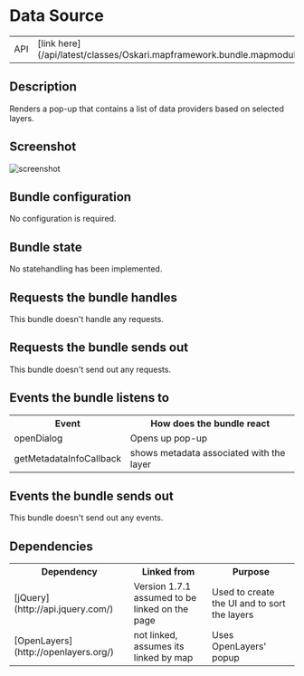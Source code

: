 # Data Source

<table class="table">
  <tr>
    <td>API</td><td>[link here](/api/latest/classes/Oskari.mapframework.bundle.mapmodule.plugin.DataSourcePlugin.html)</td>
  </tr>
</table>

## Description

Renders a pop-up that contains a list of data providers based on selected layers.


## Screenshot

![screenshot](/images/bundles/datasource.png)

## Bundle configuration

No configuration is required.

## Bundle state

No statehandling has been implemented.

## Requests the bundle handles

This bundle doesn't handle any requests.

## Requests the bundle sends out

This bundle doesn't send out any requests.

## Events the bundle listens to

<table class="table">
  <tr>
    <th>Event</th><th>How does the bundle react</th>
  </tr>
  <tr>
    <td>openDialog</td><td>Opens up pop-up</td>
  </tr>
  <tr>
    <td>getMetadataInfoCallback</td><td>shows metadata associated with the layer</td>
  </tr>
</table>


## Events the bundle sends out

This bundle doesn't send out any events.

## Dependencies

<table class="table">
  <tr>
    <th>Dependency</th><th>Linked from</th><th>Purpose</th>
  </tr>
  <tr>
    <td> [jQuery](http://api.jquery.com/) </td>
    <td> Version 1.7.1 assumed to be linked on the page</td>
    <td> Used to create the UI and to sort the layers</td>
  </tr>
  <tr>
    <td>[OpenLayers](http://openlayers.org/)</td>
    <td>not linked, assumes its linked by map</td>
    <td>Uses OpenLayers' popup</td>
  </tr>
</table>

